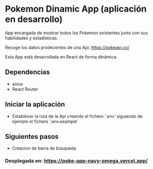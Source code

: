 # Pokemon Dinamic App (aplicación en desarrollo)

App encargada de mostrar todos los Pokemon existentes junto con sus habilidades
y estadísticas.

Recoge los datos prodecentes de una Api: https://pokeapi.co/

Esta App está desarrollada en React de forma dinámica.

## Dependencias

- axios
- React Router

## Iniciar la aplicación

- Establecer la ruta de la Api creando el fichero '.env' siguiendo de ejemplo el
  fichero '.env.example'

## Siguientes pasos

- Creacion de barra de búsqueda

### Desplegada en: https://poke-app-navy-omega.vercel.app/
